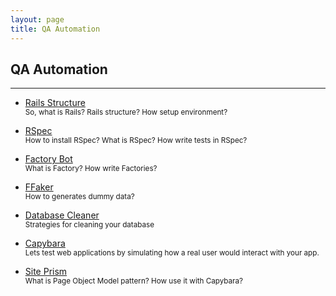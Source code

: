 ```yaml
---
layout: page
title: QA Automation
---
```


## QA Automation

---

- [Rails Structure](rails-structure)
  <br>
  <small>So, what is Rails? Rails structure? How setup environment? </small>

- [RSpec](rspec)
  <br>
  <small>How to install RSpec? What is RSpec? How write tests in RSpec? </small>

- [Factory Bot](factorybot)
  <br>
  <small>What is Factory? How write Factories?</small>

- [FFaker](ffaker)
  <br>
  <small>How to generates dummy data? </small>

- [Database Cleaner](database-cleaner)
  <br>
  <small>Strategies for cleaning your database </small>

- [Capybara](capybara)
  <br>
  <small>Lets test web applications by simulating how a real user would interact with your app. </small>

- [Site Prism](siteprism)
  <br>
  <small>What is Page Object Model pattern? How use it with Capybara? </small>